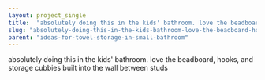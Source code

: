 ```yaml
---
layout: project_single
title:  "absolutely doing this in the kids' bathroom. love the beadboard, hooks, and storage cubbies built into the wall between studs"
slug: "absolutely-doing-this-in-the-kids-bathroom-love-the-beadboard-hooks-and-storage-cubbies-built"
parent: "ideas-for-towel-storage-in-small-bathroom"
---
```

absolutely doing this in the kids' bathroom. love the beadboard, hooks, and storage cubbies built into the wall between studs